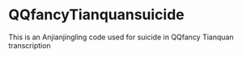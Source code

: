# QQfancyTianquansuicide
This is an Anjianjingling code used for suicide in QQfancy Tianquan transcription
